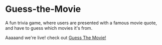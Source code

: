 # Guess-the-Movie
A fun trivia game, where users are presented with a famous movie quote, and have to guess which movies it's from.

Aaaaand we're live! check out <a href="guessthemovie.heroku-app.com">Guess The Movie!</a>